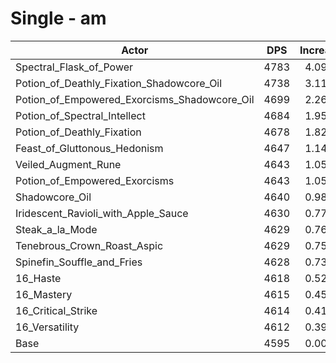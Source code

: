 # Single - am
| Actor | DPS | Increase |
|---|:---:|:---:|
|Spectral_Flask_of_Power|4783|4.09%|
|Potion_of_Deathly_Fixation_Shadowcore_Oil|4738|3.11%|
|Potion_of_Empowered_Exorcisms_Shadowcore_Oil|4699|2.26%|
|Potion_of_Spectral_Intellect|4684|1.95%|
|Potion_of_Deathly_Fixation|4678|1.82%|
|Feast_of_Gluttonous_Hedonism|4647|1.14%|
|Veiled_Augment_Rune|4643|1.05%|
|Potion_of_Empowered_Exorcisms|4643|1.05%|
|Shadowcore_Oil|4640|0.98%|
|Iridescent_Ravioli_with_Apple_Sauce|4630|0.77%|
|Steak_a_la_Mode|4629|0.76%|
|Tenebrous_Crown_Roast_Aspic|4629|0.75%|
|Spinefin_Souffle_and_Fries|4628|0.73%|
|16_Haste|4618|0.52%|
|16_Mastery|4615|0.45%|
|16_Critical_Strike|4614|0.41%|
|16_Versatility|4612|0.39%|
|Base|4595|0.00%|
